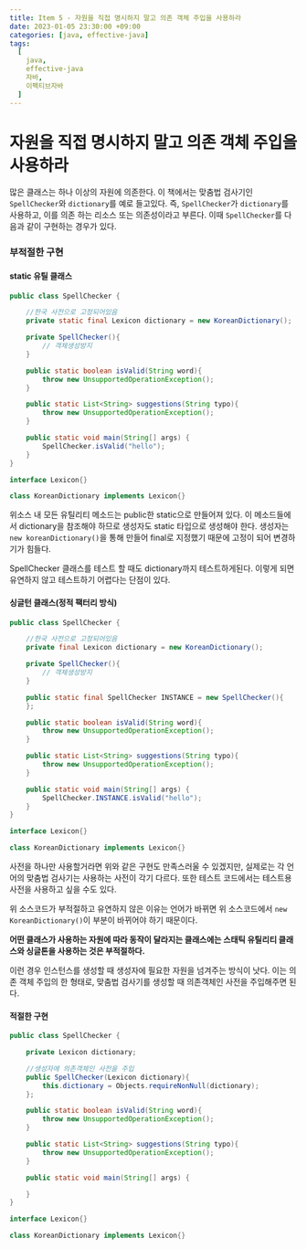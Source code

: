```yaml
---
title: Item 5 - 자원을 직접 명시하지 말고 의존 객체 주입을 사용하라
date: 2023-01-05 23:30:00 +09:00
categories: [java, effective-java]
tags:
  [
    java, 
    effective-java
    자바, 
    이펙티브자바
  ]
---
```


# 자원을 직접 명시하지 말고 의존 객체 주입을 사용하라

많은 클래스는 하나 이상의 자원에 의존한다. 이 책에서는 맞춤법 검사기인 `SpellChecker`와 `dictionary`를 예로 들고있다. 즉, `SpellChecker`가 `dictionary`를 사용하고, 이를 의존 하는 리소스 또는 의존성이라고 부른다. 이때 `SpellChecker`를 다음과 같이 구현하는 경우가 있다.

### 부적절한 구현
#### static 유틸 클래스
```java
public class SpellChecker {

    //한국 사전으로 고정되어있음
    private static final Lexicon dictionary = new KoreanDictionary();

    private SpellChecker(){
        // 객체생성방지
    }

    public static boolean isValid(String word){
        throw new UnsupportedOperationException();
    }

    public static List<String> suggestions(String typo){
        throw new UnsupportedOperationException();
    }

    public static void main(String[] args) {
        SpellChecker.isValid("hello");
    }
}

interface Lexicon{}

class KoreanDictionary implements Lexicon{}
```
위소스 내 모든 유틸리티 메소드는 public한 static으로 만들어져 있다. 이 메소드들에서 dictionary을 참조해야 하므로 생성자도 static 타입으로 생성해야 한다. 생성자는 `new koreanDictionary()`을 통해 만들어 final로 지정했기 때문에 고정이 되어 변경하기가 힘들다.  
  
SpellChecker 클래스를 테스트 할 때도 dictionary까지 테스트하게된다. 이렇게 되면 유연하지 않고 테스트하기 어렵다는 단점이 있다.

#### 싱글턴 클래스(정적 팩터리 방식)
```java
public class SpellChecker {

    //한국 사전으로 고정되어있음
    private final Lexicon dictionary = new KoreanDictionary();

    private SpellChecker(){
        // 객체생성방지
    }

    public static final SpellChecker INSTANCE = new SpellChecker(){
    };

    public static boolean isValid(String word){
        throw new UnsupportedOperationException();
    }

    public static List<String> suggestions(String typo){
        throw new UnsupportedOperationException();
    }

    public static void main(String[] args) {
        SpellChecker.INSTANCE.isValid("hello");
    }
}

interface Lexicon{}

class KoreanDictionary implements Lexicon{}
```
사전을 하나만 사용할거라면 위와 같은 구현도 만족스러울 수 있겠지만, 실제로는 각 언어의 맞춤법 검사기는 사용하는 사전이 각기 다르다. 또한 테스트 코드에서는 테스트용 사전을 사용하고 싶을 수도 있다.  

위 소스코드가 부적절하고 유연하지 않은 이유는 언어가 바뀌면 위 소스코드에서 `new KoreanDictionary()`이 부분이 바뀌어야 하기 때문이다.

**어떤 클래스가 사용하는 자원에 따라 동작이 달라지는 클래스에는 스태틱 유틸리티 클래스와 싱글톤을 사용하는 것은 부적절하다.**

이런 경우 인스턴스를 생성할 때 생성자에 필요한 자원을 넘겨주는 방식이 낫다. 이는 의존 객체 주입의 한 형태로, 맞춤법 검사기를 생성할 때 의존객체인 사전을 주입해주면 된다.

#### 적절한 구현
```java
public class SpellChecker {

    private Lexicon dictionary;

    //생성자에 의존객체인 사전을 주입
    public SpellChecker(Lexicon dictionary){
        this.dictionary = Objects.requireNonNull(dictionary);
    };

    public static boolean isValid(String word){
        throw new UnsupportedOperationException();
    }

    public static List<String> suggestions(String typo){
        throw new UnsupportedOperationException();
    }

    public static void main(String[] args) {

    }
}

interface Lexicon{}

class KoreanDictionary implements Lexicon{}
```
